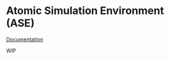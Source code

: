# Atomic Simulation Environment (ASE)

[Documentation][documentation]

WIP

[documentation]: https://wiki.fysik.dtu.dk/ase/index.html

